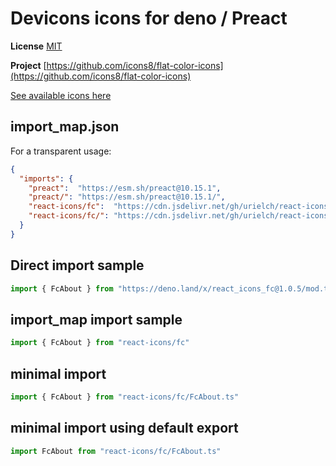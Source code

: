 # Devicons icons for deno / Preact

**License** [MIT](https://opensource.org/licenses/MIT)

**Project** [https://github.com/icons8/flat-color-icons](https://github.com/icons8/flat-color-icons)

[See available icons here](https://react-icons.github.io/react-icons/icons?name=fc)

## import_map.json

For a transparent usage:

```json
{
  "imports": {
    "preact":  "https://esm.sh/preact@10.15.1",
    "preact/": "https://esm.sh/preact@10.15.1/",
    "react-icons/fc":  "https://cdn.jsdelivr.net/gh/urielch/react-icons-fc@1.0.5/mod.ts",
    "react-icons/fc/": "https://cdn.jsdelivr.net/gh/urielch/react-icons-fc@1.0.5/ico/",
  }
}
```

## Direct import sample

```ts
import { FcAbout } from "https://deno.land/x/react_icons_fc@1.0.5/mod.ts"
```

## import_map import sample

```ts
import { FcAbout } from "react-icons/fc"
```

## minimal import

```ts
import { FcAbout } from "react-icons/fc/FcAbout.ts"
```

## minimal import using default export

```ts
import FcAbout from "react-icons/fc/FcAbout.ts"
```

